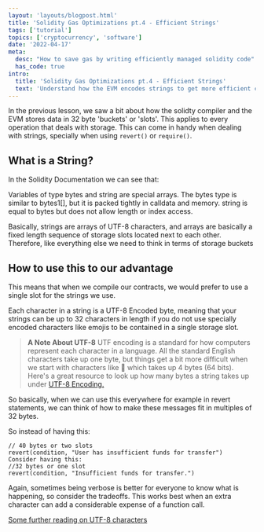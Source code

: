 ```yaml
---
layout: 'layouts/blogpost.html'
title: 'Solidity Gas Optimizations pt.4 - Efficient Strings'
tags: ['tutorial']
topics: ['cryptocurrency', 'software']
date: '2022-04-17'
meta:
  desc: "How to save gas by writing efficiently managed solidity code"
  has_code: true
intro:
  title: 'Solidity Gas Optimizations pt.4 - Efficient Strings'
  text: 'Understand how the EVM encodes strings to get more efficient code.'
---
```

In the previous lesson, we saw a bit about how the solidty compiler and the EVM stores data in 32 byte 'buckets' or 'slots'. This applies to every operation that deals with storage. This can come in handy when dealing with strings, specially when using `revert()` or `require()`.

## What is a String?
In the Solidity Documentation we can see that:

Variables of type bytes and string are special arrays. The bytes type is similar to bytes1[], but it is packed tightly in calldata and memory. string is equal to bytes but does not allow length or index access.

Basically, strings are arrays of UTF-8 characters, and arrays are basically a fixed length sequence of storage slots located next to each other. Therefore, like everything else we need to think in terms of storage buckets

## How to use this to our advantage
This means that when we compile our contracts, we would prefer to use a single slot for the strings we use.

Each character in a string is a UTF-8 Encoded byte, meaning that your strings can be up to 32 characters in length if you do not use specially encoded characters like emojis to be contained in a single storage slot.

>__A Note About UTF-8__
>UTF encoding is a standard for how computers represent each character in a language. All the standard English characters take up one byte, but things get a bit more difficult when we start with characters like 💩 which takes up 4 bytes (64 bits).
>Here's a great resource to look up how many bytes a string takes up under [UTF-8 Encoding.](https://mothereff.in/byte-counter)

So basically, when we can use this everywhere for example in revert statements, we can think of how to make these messages fit in multiples of 32 bytes.

So instead of having this:

```solidity
// 40 bytes or two slots
revert(condition, "User has insufficient funds for transfer")
Consider having this:
//32 bytes or one slot
revert(condition, "Insufficient funds for transfer.")
```
Again, sometimes being verbose is better for everyone to know what is happening, so consider the tradeoffs. This works best when an extra character can add a considerable expense of a function call.

[Some further reading on UTF-8 characters](https://blog.hubspot.com/website/what-is-utf-8)